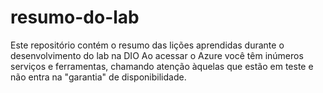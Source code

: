 # resumo-do-lab
Este repositório contém o resumo das lições aprendidas durante o desenvolvimento do lab na DIO
Ao acessar o Azure você têm inúmeros serviços e ferramentas, chamando atenção àquelas que estão em teste e não entra na "garantia" de disponibilidade.
